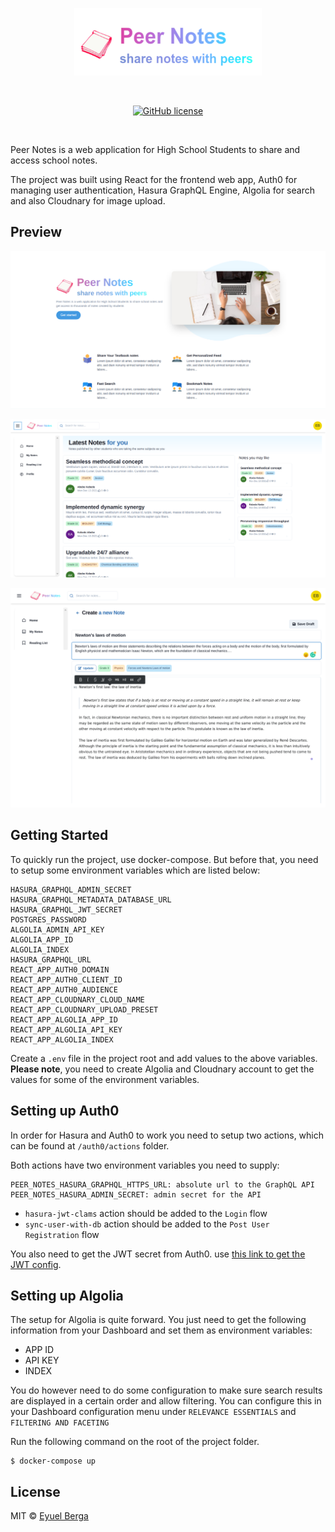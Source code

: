 <p align="center">
  <a href="https://github.com/eyuelberga/peernotes">
    <img src="https://github.com/eyuelberga/peernotes/blob/main/assets/banner.png?raw=true" alt="Peer Notes banner" width="300" />
  </a>
</p>

<br>

<p align="center">
<a href="https://github.com/eyuelberga/peernotes/blob/main/LICENSE"><img alt="GitHub license" src="https://img.shields.io/github/license/eyuelberga/peernotes"></a>
</p>
<br />

Peer Notes is a web application for High School Students to share and access school notes.

The project was built using React for the frontend web app, Auth0 for managing user authentication, Hasura GraphQL Engine, Algolia for search and also Cloudnary for image upload.

## Preview
![Landing](assets/peernotes_landing.png)

![Home](assets/peernotes_home.png)

![Create](assets/peernotes_create.png)

## Getting Started

To quickly run the project, use docker-compose. But before that, you need to setup some environment variables which are listed below:

```
HASURA_GRAPHQL_ADMIN_SECRET
HASURA_GRAPHQL_METADATA_DATABASE_URL
HASURA_GRAPHQL_JWT_SECRET
POSTGRES_PASSWORD
ALGOLIA_ADMIN_API_KEY
ALGOLIA_APP_ID
ALGOLIA_INDEX
HASURA_GRAPHQL_URL
REACT_APP_AUTH0_DOMAIN
REACT_APP_AUTH0_CLIENT_ID
REACT_APP_AUTH0_AUDIENCE
REACT_APP_CLOUDNARY_CLOUD_NAME
REACT_APP_CLOUDNARY_UPLOAD_PRESET
REACT_APP_ALGOLIA_APP_ID
REACT_APP_ALGOLIA_API_KEY
REACT_APP_ALGOLIA_INDEX

```

Create a `.env` file in the project root and add values to the above variables. **Please note**, you need to create Algolia and Cloudnary account to get the values for some of the environment variables.

## Setting up Auth0

In order for Hasura and Auth0 to work you need to setup two actions, which can be found at `/auth0/actions` folder.

Both actions have two environment variables you need to supply:

```
PEER_NOTES_HASURA_GRAPHQL_HTTPS_URL: absolute url to the GraphQL API
PEER_NOTES_HASURA_ADMIN_SECRET: admin secret for the API

```

- `hasura-jwt-clams` action should be added to the `Login` flow
- `sync-user-with-db` action should be added to the `Post User Registration` flow

You also need to get the JWT secret from Auth0. use [this link to get the JWT config](https://hasura.io/jwt-config/).

## Setting up Algolia

The setup for Algolia is quite forward. You just need to get the following information from your Dashboard and set them as environment variables:

- APP ID
- API KEY
- INDEX

You do however need to do some configuration to make sure search results are displayed in a certain order and allow filtering. You can configure this in your Dashboard configuration menu under `RELEVANCE ESSENTIALS` and `FILTERING AND FACETING`

Run the following command on the root of the project folder.

```shell
$ docker-compose up
```

## License

MIT © [Eyuel Berga](https://github.com/eyuelberga)
